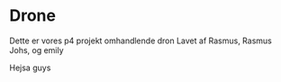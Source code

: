 # Drone

Dette er vores p4 projekt omhandlende dron
Lavet af Rasmus, Rasmus Johs, og emily

Hejsa guys